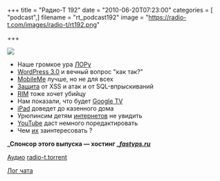 +++
title = "Радио-Т 192"
date = "2010-06-20T07:23:00"
categories = [ "podcast",]
filename = "rt_podcast192"
image = "https://radio-t.com/images/radio-t/rt192.png"

+++

![](https://radio-t.com/images/radio-t/rt192.png)

- Наше громкое ура [ЛОРу
](http://www.linux.org.ru/news/linux-org-ru/5000089)
- [WordPress 3.0](http://habrahabr.ru/blogs/wordpress/96768/) и вечный вопрос "как так?"
- [MobileMe](http://www.appleinsider.com/articles/10/06/18/inside_apples_new_mobileme_web_and_ios_apps.html) лучше, но не для всех
- [Защита](http://www.opennet.ru/opennews/art.shtml?num=26997) от XSS и атак и от SQL-впрыскиваний
- [RIM](http://www.mobile-review.com/fullnews/main/2010/June/15.shtml#29606) тоже хочет убийцу
- Нам показали, что будет [Google TV](http://mashable.com/2010/06/15/google-tv-video/)
- [iPad](http://mashable.com/2010/06/13/ipod-touch-marijuana-ipad-craigslist/) доведет до казенного дома
- Урюпинсим детям [интернетов](http://habrahabr.ru/blogs/lenta/96748/) не увидить
- [YouTube](http://www.readwriteweb.com/archives/youtube_gets_a_cloud-based_video_editor.php) даст немного поредактировать
- Чем [их](http://agile.dzone.com/articles/3-things-motivate-us) заинтересовать ?

**_Спонсор этого выпуска — хостинг _[_fastvps.ru_](http://fastvps.ru/)**

[Аудио](http://archive.rucast.net/radio-t/media/rt_podcast192.mp3)
[radio-t.torrent](http://www.radio-t.com/torrents/rt_podcast192.mp3.torrent)

[Лог чата](http://chat.radio-t.com/logs/radio-t-192.html)
<audio src="http://archive.rucast.net/radio-t/media/rt_podcast192.mp3" preload="none"></audio>
